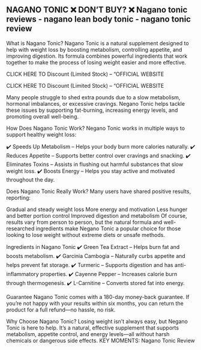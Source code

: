 ## NAGANO TONIC ❌ DON’T BUY? ❌ Nagano tonic reviews - nagano lean body tonic - nagano tonic review

What is Nagano Tonic?
Nagano Tonic is a natural supplement designed to help with weight loss by boosting metabolism, controlling appetite, and improving digestion. Its formula combines powerful ingredients that work together to make the process of losing weight easier and more effective.


CLICK HERE TO Discount (Limited Stock) – “OFFICIAL WEBSITE

CLICK HERE TO Discount (Limited Stock) – “OFFICIAL WEBSITE


Many people struggle to shed extra pounds due to a slow metabolism, hormonal imbalances, or excessive cravings. Negano Tonic helps tackle these issues by supporting fat-burning, increasing energy levels, and promoting overall well-being.

How Does Nagano Tonic Work?
Negano Tonic works in multiple ways to support healthy weight loss:

✔️ Speeds Up Metabolism – Helps your body burn more calories naturally.
✔️ Reduces Appetite – Supports better control over cravings and snacking.
✔️ Eliminates Toxins – Assists in flushing out harmful substances that slow weight loss.
✔️ Boosts Energy – Helps you stay active and motivated throughout the day.

Does Nagano Tonic Really Work?
Many users have shared positive results, reporting:

Gradual and steady weight loss
More energy and motivation
Less hunger and better portion control
Improved digestion and metabolism
Of course, results vary from person to person, but the natural formula and well-researched ingredients make Negano Tonic a popular choice for those looking to lose weight without extreme diets or unsafe methods.

Ingredients in Nagano Tonic
✔️ Green Tea Extract – Helps burn fat and boosts metabolism.
✔️ Garcinia Cambogia – Naturally curbs appetite and helps prevent fat storage.
✔️ Turmeric – Supports digestion and has anti-inflammatory properties.
✔️ Cayenne Pepper – Increases calorie burn through thermogenesis.
✔️ L-Carnitine – Converts stored fat into energy.

Guarantee
Nagano Tonic comes with a 180-day money-back guarantee. If you’re not happy with your results within six months, you can return the product for a full refund—no hassle, no risk.



Why Choose Nagano Tonic?
Losing weight isn’t always easy, but Negano Tonic is here to help. It’s a natural, effective supplement that supports metabolism, appetite control, and energy levels—all without harsh chemicals or dangerous side effects.
KEY MOMENTS: Nagano Tonic Review
